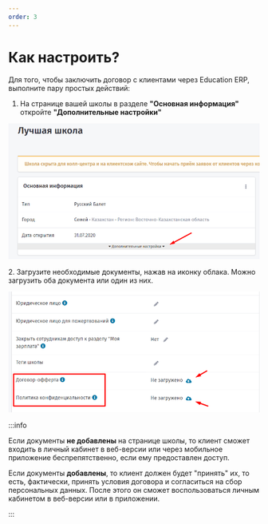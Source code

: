 ```yaml
---
order: 3
---
```


# Как настроить?



Для того, чтобы  заключить договор с клиентами через Education ERP, выполните пару простых действий:

1. На странице вашей школы в разделе **"Основная информация"** откройте **"Дополнительные настройки"**

![](<../.gitbook/assets/image (46) (1) (1).png>)

2\.  Загрузите необходимые документы, нажав на иконку облака.  Можно загрузить оба документа или один из них.

![](<../.gitbook/assets/image (49) (2).png>)

:::info

Если документы **не добавлены** на странице школы, то клиент сможет входить в личный кабинет в веб-версии или через мобильное приложение беспрепятственно, если ему предоставлен доступ.

Если документы **добавлены**, то клиент должен будет "принять" их, то есть, фактически, принять условия договора и согласиться на сбор персональных данных.  После этого он сможет воспользоваться личным кабинетом в веб-версии или в приложении.

:::